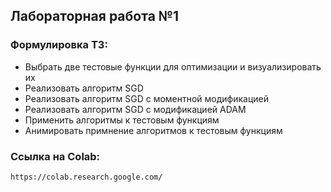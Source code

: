 ## Лабораторная работа №1

### Формулировка ТЗ:

*   Выбрать две тестовые функции для оптимизации и визуализировать их
*   Реализовать алгоритм SGD
*   Реализовать алгоритм SGD с моментной модификацией
*   Реализовать алгоритм SGD с модификацией ADAM
*   Применить алгоритмы к тестовым функциям
*   Анимировать примнение алгоритмов к тестовым функциям

### Ссылка на Colab:

    https://colab.research.google.com/
